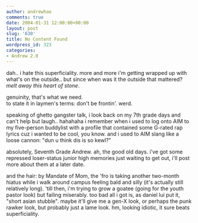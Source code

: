 ```yaml
---
author: andrewhao
comments: true
date: 2004-01-31 12:00:00+00:00
layout: post
slug: '630'
title: No Content Found
wordpress_id: 323
categories:
- Andrew 2.0
---
```


dah.. i hate this superficiality. more and more i'm getting wrapped up with what's on the outside.. but since when was it the outside that mattered? _melt away this heart of stone_. 




genuinity, that's what we need.  
to state it in laymen's terms: don't be frontin'. werd.




speaking of ghetto gangster talk, i look back on my 7th grade days and can't help but laugh.. hahahaha i remember when i used to log onto AIM to my five-person buddylist with a profile that contained some G-rated rap lyrics cuz i wanted to be cool, you know. and i used to AIM slang like a loose cannon: "dun u think dis is so kewl?" 




absolutely, Seventh Grade Andrew. ah, the good old days. i've got some repressed loser-status junior high memories just waiting to get out, i'll post more about them at a later date.




and the hair: by Mandate of Mom, the 'fro is taking another two-month hiatus while i walk around campus feeling bald and silly (it's actually still relatively long). 'till then, i'm trying to grow a goatee (going for the youth pastor look) but failing miserably. too bad all i got is, as daniel lui put it, "short asian stubble". maybe it'll give me a gen-X look, or perhaps the punk rawker look, but probably just a lame look. hm, looking idiotic, it sure beats superficiality.

